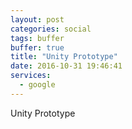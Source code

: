 ```yaml
---
layout: post
categories: social
tags: buffer
buffer: true
title: "Unity Prototype"
date: 2016-10-31 19:46:41
services: 
  - google
---
```

Unity Prototype
